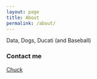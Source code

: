 ```yaml
---
layout: page
title: About
permalink: /about/
---
```


Data, Dogs, Ducati (and Baseball)

### Contact me

[Chuck](mailto:sslezak@finex.co)
